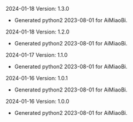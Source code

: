 2024-01-18 Version: 1.3.0
- Generated python2 2023-08-01 for AiMiaoBi.

2024-01-18 Version: 1.2.0
- Generated python2 2023-08-01 for AiMiaoBi.

2024-01-17 Version: 1.1.0
- Generated python2 2023-08-01 for AiMiaoBi.

2024-01-16 Version: 1.0.1
- Generated python2 2023-08-01 for AiMiaoBi.

2024-01-16 Version: 1.0.0
- Generated python2 2023-08-01 for AiMiaoBi.

